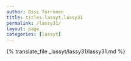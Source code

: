 ```yaml
---
author: Ossi Törrönen
title: titles.lassyt.lassy31
permalink: /lassy31/
layout: page
categories: [lassyt]
---
```

{% translate_file _lassyt/lassy31/lassy31.md %}